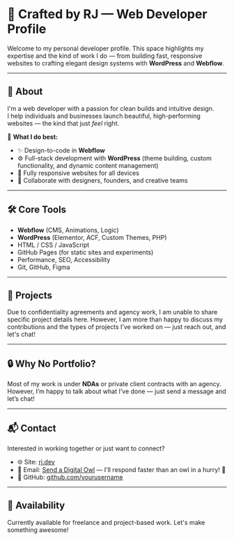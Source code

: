 # 🖤 Crafted by RJ — Web Developer Profile

Welcome to my personal developer profile. This space highlights my expertise and the kind of work I do — from building fast, responsive websites to crafting elegant design systems with **WordPress** and **Webflow**.

---

## 🧠 About

I'm a web developer with a passion for clean builds and intuitive design.  
I help individuals and businesses launch beautiful, high-performing websites — the kind that just *feel* right.

🔧 **What I do best:**
- ✨ Design-to-code in **Webflow**
- ⚙️ Full-stack development with **WordPress** (theme building, custom functionality, and dynamic content management)
- 📱 Fully responsive websites for all devices
- 💬 Collaborate with designers, founders, and creative teams

---

## 🛠️ Core Tools

- **Webflow** (CMS, Animations, Logic)
- **WordPress** (Elementor, ACF, Custom Themes, PHP)
- HTML / CSS / JavaScript
- GitHub Pages (for static sites and experiments)
- Performance, SEO, Accessibility
- Git, GitHub, Figma

---

## 📂 Projects

Due to confidentiality agreements and agency work, I am unable to share specific project details here. However, I am more than happy to discuss my contributions and the types of projects I’ve worked on — just reach out, and let's chat!

---

## 🔒 Why No Portfolio?

Most of my work is under **NDAs** or private client contracts with an agency.  
However, I’m happy to talk about what I’ve done — just send a message and let’s chat!

---

## 📬 Contact

Interested in working together or just want to connect?

- 🌐 Site: [rj.dev](https://madebyregina.github.io/made-by-regina)
- 📧 Email: [Send a Digital Owl](mailto:53_rockery_wavelet@icloud.com) — I'll respond faster than an owl in a hurry! 🦉
- 💬 GitHub: [github.com/yourusername](https://github.com/yourusername)

---

## 📅 Availability

Currently available for freelance and project-based work. Let's make something awesome!